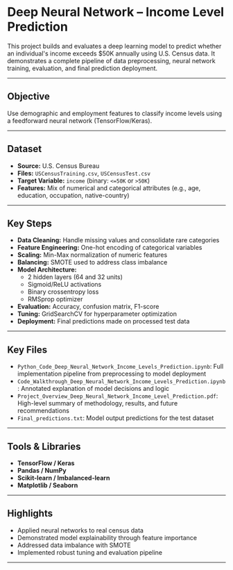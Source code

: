 # Deep Neural Network – Income Level Prediction

This project builds and evaluates a deep learning model to predict whether an individual's income exceeds $50K annually using U.S. Census data. It demonstrates a complete pipeline of data preprocessing, neural network training, evaluation, and final prediction deployment.

---

## Objective
Use demographic and employment features to classify income levels using a feedforward neural network (TensorFlow/Keras).

---

## Dataset
- **Source:** U.S. Census Bureau
- **Files:** `USCensusTraining.csv`, `USCensusTest.csv`
- **Target Variable:** `income` (binary: `<=50K` or `>50K`)
- **Features:** Mix of numerical and categorical attributes (e.g., age, education, occupation, native-country)

---

## Key Steps
- **Data Cleaning:** Handle missing values and consolidate rare categories
- **Feature Engineering:** One-hot encoding of categorical variables
- **Scaling:** Min-Max normalization of numeric features
- **Balancing:** SMOTE used to address class imbalance
- **Model Architecture:**
  - 2 hidden layers (64 and 32 units)
  - Sigmoid/ReLU activations
  - Binary crossentropy loss
  - RMSprop optimizer
- **Evaluation:** Accuracy, confusion matrix, F1-score
- **Tuning:** GridSearchCV for hyperparameter optimization
- **Deployment:** Final predictions made on processed test data

---

## Key Files
- `Python_Code_Deep_Neural_Network_Income_Levels_Prediction.ipynb`: Full implementation pipeline from preprocessing to model deployment
- `Code_Walkthrough_Deep_Neural_Network_Income_Levels_Prediction.ipynb`: Annotated explanation of model decisions and logic
- `Project_Overview_Deep_Neural_Network_Income_Level_Prediction.pdf`: High-level summary of methodology, results, and future recommendations
- `Final_predictions.txt`: Model output predictions for the test dataset

---

## Tools & Libraries
- **TensorFlow / Keras**
- **Pandas / NumPy**
- **Scikit-learn / Imbalanced-learn**
- **Matplotlib / Seaborn**

---

## Highlights
- Applied neural networks to real census data
- Demonstrated model explainability through feature importance
- Addressed data imbalance with SMOTE
- Implemented robust tuning and evaluation pipeline

---


